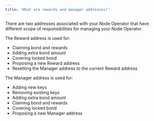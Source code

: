 ```yaml
---
title: 'What are rewards and manager addresses?'
---
```


There are two addresses associated with your Node Operator that have different scope of responsibilities for managing your Node Operator.

The Reward address is used for:

- Claiming bond and rewards
- Adding extra bond amount
- Covering locked bond
- Proposing a new Reward address
- Resetting the Manager address to the current Reward address

The Manager address is used for:

- Adding new keys
- Removing existing keys
- Adding extra bond amount
- Claiming bond and rewards
- Covering locked bond
- Proposing a new Manager address
